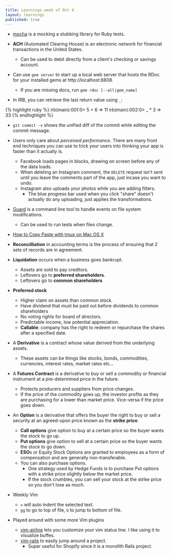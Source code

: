 ```yaml
---
title: Learnings week of Oct 4
layout: learnings
published: true
---
```

* [mocha](https://github.com/freerange/mocha) is a mocking a stubbing library for Ruby tests.

* **ACH** (Automated Clearing House) is an electronic network for financial transactions in the United States.
  * Can be used to debit directly from a client's checking or savings account.

* Can use `gem server` to start up a local web server that hosts the RDoc for your installed gems at http://localhost:8808.
  * If you are missing docs, run `gem rdoc [--all|gem_name]`

* In IRB, you can retrieve the last return value using `_`:

{% highlight ruby %}
irb(main):001:0> 5 + 6
=> 11
irb(main):002:0> _ * 3
=> 33
{% endhighlight %}

* `git commit -v` shows the unified diff of the commit while editing the commit message.

* Users only care about *perceived performance*. There are many front end techniques you can use to trick your users into thinking your app is faster than it actually is.
  * Facebook loads pages in blocks, drawing on screen before any of the data loads.
  * When deleting an Instagram comment, the `DELETE` request isn't sent until you leave the comments part of the app, just incase you want to undo.
  * Instagram also uploads your photos while you are adding filters.
    * The blue progress bar used when you click "share" doesn't actually do any uploading, just applies the transformations.

* [Guard](https://github.com/guard/guard) is a command line tool to handle events on file system modifications.
  * Can be used to run tests when files change.

* [How to Copy Paste with tmux on Mac OS X](https://robots.thoughtbot.com/how-to-copy-and-paste-with-tmux-on-mac-os-x)

* **Reconcilliation** in accounting terms is the process of ensuring that 2 sets of records are in agreement.

* **Liquidation** occurs when a business goes bankrupt.
  * Assets are sold to pay creditors.
  * Leftovers go to **preferred shareholders**.
  * Leftovers go to **common shareholders**

* **Preferred stock**
  * Higher claim on assets than common stock.
  * Have dividend that must be paid out before dividends to common shareholders
  * No voting rights for board of directors.
  * Predictable income, low potential appreciation.
  * **Callable**: company has the right to redeem or repurchase the shares after a specified date.

* A **Derivative** is a contract whose value derived from the underlying assets.
  * These assets can be things like stocks, bonds, commodities, currencies, interest rates, market rates etc...

* A **Futures Contract** is a derivative to buy or sell a commodity or financial instrument at a pre-determined price in the future.
  * Protects producers and suppliers from price changes.
  * If the price of the commodity goes up, the investor profits as they are purchasing for a lower than market price. Vice-versa if the price goes down.

* An **Option** is a derivative that offers the buyer the right to buy or sell a security at an agreed-upon price known as the **strike price**.
  * **Call options** give option to buy at a certain price so the buyer wants the stock to go up.
  * **Put options** give option to sell at a certain price so the buyer wants the stock to go down.
  * **ESO**s or Equity Stock Options are granted to employees as a form of compensation and are generally non-transferable.
  * You can also purchase options.
    * One strategy used by Hedge Funds is to purchase Put options with a strike price slightly below the market price.
    * If the stock crumbles, you can sell your stock at the strike price so you don't lose as much.

* Weekly Vim
  * `=` will auto indent the selected text.
  * `gg` to go to top of file, `G` to jump to bottom of file.

* Played around with some more Vim plugins
  * [vim-airline](https://github.com/bling/vim-airline) lets you customize your vim status line. I like using it to visualize buffes.
  * [vim-rails](https://github.com/tpope/vim-rails) to easily jump around a project.
    * Super useful for Shopify since it is a monolith Rails project.

